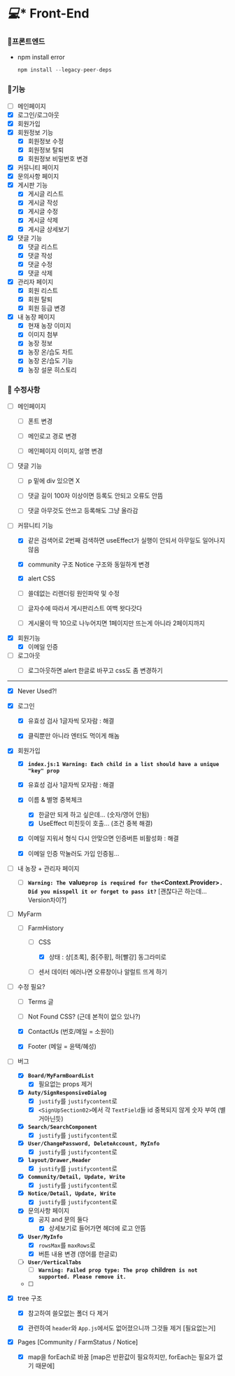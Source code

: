 # *‍💻** Front-End

### 📌프론트엔드

- npm install error
  ```jsx
  npm install --legacy-peer-deps
  ```

### 📌기능

- [ ] 메인페이지
- [x] 로그인/로그아웃
- [x] 회원가입
- [x] 회원정보 기능
  - [x] 회원정보 수정
  - [x] 회원정보 탈퇴
  - [x] 회원정보 비밀번호 변경
- [x] 커뮤니티 페이지
- [x] 문의사항 페이지
- [x] 게시판 기능
  - [x] 게시글 리스트
  - [x] 게시글 작성
  - [x] 게시글 수정
  - [x] 게시글 삭제
  - [x] 게시글 상세보기
- [x] 댓글 기능
  - [x] 댓글 리스트
  - [x] 댓글 작성
  - [x] 댓글 수정
  - [x] 댓글 삭제
- [x] 관리자 페이지
  - [x] 회원 리스트
  - [x] 회원 탈퇴
  - [x] 회원 등급 변경
- [x] 내 농장 페이지
  - [x] 현재 농장 이미지
  - [x] 이미지 첨부
  - [x] 농장 정보
  - [x] 농장 온/습도 차트
  - [x] 농장 온/습도 기능
  - [x] 농장 설문 히스토리

### 📌 수정사항

- [ ] 메인페이지
  - [ ] 폰트 변경
  - [ ] 메인로고 경로 변경
  - [ ] 메인페이지 이미지, 설명 변경



- [ ] 댓글 기능
  - [ ] p 밑에 div 있으면 X
  - [ ] 댓글 길이 100자 이상이면 등록도 안되고 오류도 안뜸
  - [ ] 댓글 아무것도 안쓰고 등록해도 그냥 올라감


- [ ] 커뮤니티 기능
  - [x] 같은 검색어로 2번째 검색하면 useEffect가 실행이 안되서 아무일도 일어나지 않음
  - [x] community 구조 Notice 구조와 동일하게 변경
  - [x] alert CSS
  - [ ] 쓸데없는 리렌더링 원인파악 및 수정
  - [ ] 글자수에 따라서 게시판리스트 여백 왓다갓다
  - [ ] 게시물이 딱 10으로 나누어지면 1페이지만 뜨는게 아니라 2페이지까지 



- [x] 회원기능
  - [x] 이메일 인증

- [ ] 로그아웃
  - [ ] 로그아웃하면 alert 한글로 바꾸고 css도 좀 변경하기



---

- [x] Never Used?!



- [x] 로그인
  - [x] 유효성 검사 1글자씩 모자람 : 해결
  - [x] 클릭뿐만 아니라 엔터도 먹이게 해놈



- [x] 회원가입
  - [x] **`index.js:1 Warning: Each child in a list should have a unique "key" prop`**
  - [x] 유효성 검사 1글자씩 모자람 : 해결
  - [x] 이름 & 별명 중복체크
    - [x] 한글만 되게 하고 싶은데... (숫자/영어 안됨)
    - [x] UseEffect 미친듯이 호출... (조건 중복 해결)
  - [x] 이메일 지워서 형식 다시 안맞으면 인증버튼 비활성화 : 해결
  - [x] 이메일 인증 막눌러도 가입 인증됨...



- [ ] 내 농장 + 관리자 페이지
  - [ ] **`Warning: The `value` prop is required for the `<Context.Provider>`. Did you misspell it or forget to pass it?`** [괜찮다곤 하는데... Version차이?]



- [ ] MyFarm
  - [ ] FarmHistory
    - [ ] CSS
      - [x] 상태 : 상[초록], 중[주황], 하[빨강] 동그라미로
    - [ ] 센서 데이터 에러나면 오류창이나 알럴트 뜨게 하기



- [ ] 수정 필요?
  - [ ] Terms 글
  - [ ] Not Found CSS? (근데 본적이 없으 있나?)
  - [x] ContactUs (번호/메일 = 소원이)
  - [x] Footer (메일 = 윤택/혜성)



- [ ] 버그
  - [x] **`Board/MyFarmBoardList`** 
    - [x] 필요없는 props 제거
  - [x] **`Auty/SignResponsiveDialog`**
    - [x] `justify`를 `justifycontent`로
    - [x] `<SignUpSection02>`에서 각 `TextField`들 id 중복되지 않게 숫자 부여 (별거아닌듯)
  - [x] **`Search/SearchComponent`**
    - [x] `justify`를 `justifycontent`로
  - [x] **`User/ChangePassword, DeleteAccount, MyInfo`**
    - [x] `justify`를 `justifycontent`로
  - [x] **`layout/Drawer,Header`**
    - [x] `justify`를 `justifycontent`로
  - [x] **`Community/Detail, Update, Write`**
    - [x] `justify`를 `justifycontent`로
  - [x] **`Notice/Detail, Update, Write`**
    - [x] `justify`를 `justifycontent`로
  - [x] 문의사항 페이지
    - [x] 공지 and 문의 둘다
      - [x] 상세보기로 들어가면 헤더에 로고 안뜸
  - [x] **`User/MyInfo`**
    - [x] `rowsMax`를 `maxRows`로
    - [x] 버튼 내용 변경 (영어를 한글로)
  - [ ] **`User/VerticalTabs`**
    - [ ] **`Warning: Failed prop type: The prop `children` is not supported. Please remove it.`**
  - [ ] 



- [x] tree 구조
  - [x] 참고하여 쓸모없는 폴더 다 제거
  - [x] 관련하여 `header`와 `App.js`에서도 없어졌으니까 그것들 제거 [필요없는거]



- [x] Pages [Community / FarmStatus / Notice]
  - [x] map을 forEach로 바꿈 [map은 반환값이 필요하지만, forEach는 필요가 없기 때문에]
